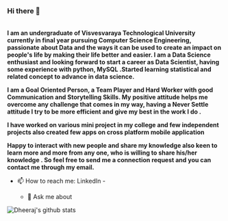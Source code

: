 ### Hi there 👋
<br>
<b>I am an undergraduate of Visvesvaraya Technological University currently in final year pursuing Computer Science Engineering, passionate about Data and the ways it can be used to create an impact on people's life by making their life better and easier. I am a Data Science enthusiast and looking forward to start a career as Data Scientist, having some experience with python, MySQL .Started learning statistical and related concept to advance in data science.

I am a Goal Oriented Person, a Team Player and Hard Worker with good Communication and Storytelling Skills. My positive attitude helps me overcome any challenge that comes in my way, having a Never Settle attitude I try to be more efficient and give my best in the work I do .

I have worked on various mini project in my college and few independent projects also created few apps on cross platform mobile application

Happy to interact with new people and share my knowledge also keen to learn more and more from any one, who is willing to share his/her knowledge . So feel free to send me a connection request and you can contact me through my email.</b>
- 📫 How to reach me: 
  LinkedIn - 
  
  - 💬 Ask me about
      
  
![Dheeraj's github stats](https://github-readme-stats.vercel.app/api?username=dheeraj24inferno&show_icons=true)
<!--
**dheeraj24inferno/dheeraj24inferno** is a ✨ _special_ ✨ repository because its `README.md` (this file) appears on your GitHub profile.

Here are some ideas to get you started:

- 🔭 I’m currently working on ...
- 🌱 I’m currently learning ...
- 👯 I’m looking to collaborate on ...
- 🤔 I’m looking for help with ...


- 😄 Pronouns: ...
- ⚡ Fun fact: ...

-->
